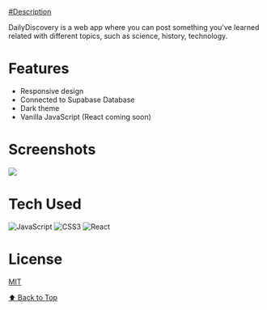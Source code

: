 [#Description](#description)

DailyDiscovery is a web app where you can post something you've learned related with different topics, such as science, history, technology. 

# Features
- Responsive design
- Connected to Supabase Database 
- Dark theme
- Vanilla JavaScript (React coming soon)

# Screenshots
 <img src="https://i.ibb.co/p0g97sW/Screenshot-2024-04-23-at-08-48-56.png">
 
# Tech Used
![JavaScript](https://img.shields.io/badge/javascript-%23323330.svg?style=for-the-badge&logo=javascript&logoColor=%23F7DF1E) ![CSS3](https://img.shields.io/badge/css3-%231572B6.svg?style=for-the-badge&logo=css3&logoColor=white) ![React](https://img.shields.io/badge/react-%2320232a.svg?style=for-the-badge&logo=react&logoColor=%2361DAFB)


# License
[MIT](https://choosealicense.com/licenses/mit/)


[⬆ Back to Top](#description)

